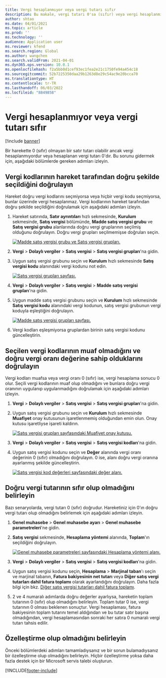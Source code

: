 ```yaml
---
title: Vergi hesaplanmıyor veya vergi tutarı sıfır
description: Bu makale, vergi tutarı 0'sa (sıfır) veya vergi hesaplanmıyorsa yardımcı olabilecek sorun giderme bilgileri sağlar.
author: shtao
ms.date: 04/01/2021
ms.topic: article
ms.prod: ''
ms.technology: ''
audience: Application user
ms.reviewer: kfend
ms.search.region: Global
ms.author: wangchen
ms.search.validFrom: 2021-04-01
ms.dyn365.ops.version: 10.0.1
ms.openlocfilehash: f2a5bb0d1cef93ec1fea2e21c1750fe94a454c18
ms.sourcegitcommit: 52b7225350daa29b1263d8e29c54ac9e20bcca70
ms.translationtype: HT
ms.contentlocale: tr-TR
ms.lasthandoff: 06/03/2022
ms.locfileid: "8849858"
---
```

# <a name="tax-isnt-calculated-or-the-tax-amount-is-zero"></a>Vergi hesaplanmıyor veya vergi tutarı sıfır

[!include [banner](../includes/banner.md)]

Bir harekette 0 (sıfır) olmayan bir satır tutarı olabilir ancak vergi hesaplanmıyordur veya hesaplanan vergi tutarı 0'dır. Bu sorunu gidermek için, aşağıdaki bölümlerde gereken adımları izleyin.

## <a name="verify-that-tax-codes-are-correctly-selected-by-the-transaction"></a>Vergi kodlarının hareket tarafından doğru şekilde seçildiğini doğrulayın

Hareket doğru vergi kodlarını seçmiyorsa veya hiçbir vergi kodu seçmiyorsa, bunlar üzerinde vergi hesaplanmaz. Vergi kodlarının hareket tarafından doğru şekilde seçildiğini doğrulamak için aşağıdaki adımları izleyin. 

1. Hareket satırında, **Satır ayrıntıları** hızlı sekmesinde, **Kurulum** sekmesinde, **Satış vergisi** bölümünde, **Madde satış vergisi grubu** ve **Satış vergisi grubu** alanlarında doğru vergi gruplarının seçilmiş olduğunu doğrulayın. Doğru vergi grupları seçilmemişse doğruları seçin.

    [![Madde satış vergisi grubu ve Satış vergisi grupları.](./media/tax-not-calculated-tax-amount-zero-Picture1.png)](./media/tax-not-calculated-tax-amount-zero-Picture1.png)

2. **Vergi** \> **Dolaylı vergiler** \> **Satış vergisi** \> **Satış vergisi grupları**'na gidin.
3. Uygun satış vergisi grubunu seçin ve **Kurulum** hızlı sekmesinde **Satış vergisi kodu** alanındaki vergi kodunu not edin.

    [![Satış vergisi grupları sayfası.](./media/tax-not-calculated-tax-amount-zero-Picture2.png)](./media/tax-not-calculated-tax-amount-zero-Picture2.png)

4. **Vergi** \> **Dolaylı vergiler** \> **Satış vergisi** \> **Madde satış vergisi grupları**'na gidin.
5. Uygun madde satış vergisi grubunu seçin ve **Kurulum** hızlı sekmesinde **Satış vergisi kodu** alanındaki vergi kodunun, satış vergisi grubunun vergi koduyla eşleştiğini doğrulayın.

    [![Madde satış vergisi grupları sayfası.](./media/tax-not-calculated-tax-amount-zero-Picture3.png)](./media/tax-not-calculated-tax-amount-zero-Picture3.png)

6. Vergi kodları eşleşmiyorsa gruplardan birinin satış vergisi kodunu güncelleştirin.

## <a name="verify-that-the-selected-tax-codes-arent-exempt-and-that-they-have-the-correct-tax-rate-value"></a>Seçilen vergi kodlarının muaf olmadığını ve doğru vergi oranı değerine sahip olduklarını doğrulayın

Vergi kodları muafsa veya vergi oranı 0 (sıfır) ise, vergi hesaplama sonucu 0 olur. Seçili vergi kodlarının muaf olup olmadığını ve bunlara doğru vergi oranının uygulanıp uygulanmadığını doğrulamak için aşağıdaki adımları izleyin.

1. **Vergi** \> **Dolaylı vergiler** \> **Satış vergisi** \> **Satış vergisi grupları**'na gidin.
2. Uygun satış vergisi grubunu seçin ve **Kurulum** hızlı sekmesinde **Muafiyet** onay kutusunun işaretlenmemiş olduğundan emin olun. Onay kutusu işaretliyse işareti kaldırın.

    [![Satış vergisi grupları sayfasındaki Muafiyet onay kutusu.](./media/tax-not-calculated-tax-amount-zero-Picture4.png)](./media/tax-not-calculated-tax-amount-zero-Picture4.png)

3. **Vergi** \> **Dolaylı vergiler** \> **Satış vergisi** \> **Satış vergisi kodları**'na gidin.
4. Uygun satış vergisi kodunu seçin ve **Değer** alanında vergi oranı değerinin 0 (sıfır) olmadığını doğrulayın. 0 ise, alanı doğru vergi oranına ayarlanmış şekilde güncelleştirin.

    [![Satış vergisi kod değerleri sayfasındaki değer alanı.](./media/tax-not-calculated-tax-amount-zero-Picture5.png)](./media/tax-not-calculated-tax-amount-zero-Picture5.png)

## <a name="determine-whether-zero-is-the-correct-tax-amount"></a>Doğru vergi tutarının sıfır olup olmadığını belirleyin

Bazı senaryolarda, vergi tutarı 0 (sıfır) doğrudur. Hareketiniz için 0'ın doğru vergi tutarı olup olmadığını belirlemek için aşağıdaki adımları izleyin.

1. **Genel muhasebe** \> **Genel muhasebe ayarı** \> **Genel muhasebe parametreleri**'ne gidin.
2. **Satış vergisi** sekmesinde, **Hesaplama yöntemi** alanında, **Toplam**'ın seçildiğini doğrulayın.

    [![Genel muhasebe parametreleri sayfasındaki Hesaplama yöntemi alanı.](./media/tax-not-calculated-tax-amount-zero-Picture6.png)](./media/tax-not-calculated-tax-amount-zero-Picture6.png)

3. **Vergi** \> **Dolaylı vergiler** \> **Satış vergisi** \> **Satış vergisi kodları**'na gidin.
4. Uygun satış vergisi kodunu seçin, **Hesaplama** \> **Marjinal taban**'ı seçin ve marjinal tabanın, **Fatura bakiyesinin net tutarı** veya **Diğer satış vergi tutarları dahil fatura toplamı** olarak ayarlandığını doğrulayın. Daha fazla bilgi için bkz. [Diğer satış vergisi tutarları dahil fatura toplamı](marginal-base-field.md#invoice-total-incl-other-sales-tax-amounts).
5. 2 ve 4 numaralı adımlarda doğru değerler ayarlıysa, hareketin toplam tutarının 0 (sıfır) olup olmadığını belirleyin. Toplam tutar 0 ise, vergi tutarının 0 olması beklenen sonuçtur. Vergi hesaplaması, fatura bakiyesinin toplam tutarını temel aldığından ve bu tutar satır başına olmadığından, vergi hesaplamasından sonraki her satıra 0 numaralı vergi tutarı tahsis edilir.

## <a name="determine-whether-customization-exists"></a>Özelleştirme olup olmadığını belirleyin

Önceki bölümlerdeki adımları tamamladıysanız ve bir sorun bulamadıysanız bir özelleştirme olup olmadığını belirleyin. Hiçbir özelleştirme yoksa daha fazla destek için bir Microsoft servis talebi oluşturun.

[!INCLUDE[footer-include](../../includes/footer-banner.md)]
